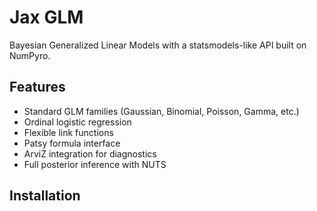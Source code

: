 # Jax GLM

Bayesian Generalized Linear Models with a statsmodels-like API built on NumPyro.

## Features

- Standard GLM families (Gaussian, Binomial, Poisson, Gamma, etc.)
- Ordinal logistic regression
- Flexible link functions
- Patsy formula interface
- ArviZ integration for diagnostics
- Full posterior inference with NUTS

## Installation
